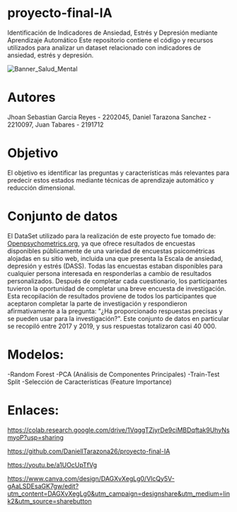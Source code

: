 # proyecto-final-IA
Identificación de Indicadores de Ansiedad, Estrés y Depresión mediante Aprendizaje Automático
Este repositorio contiene el código y recursos utilizados para analizar un dataset relacionado con indicadores de ansiedad, estrés y depresión. 


![Banner_Salud_Mental](https://github.com/user-attachments/assets/daeda1e0-26a3-419c-810c-6b21b0b8225e)



# Autores
Jhoan Sebastian Garcia Reyes - 2202045,
Daniel Tarazona Sanchez - 2210097,
Juan Tabares - 2191712

# Objetivo
El objetivo es identificar las preguntas y características más relevantes para predecir estos estados mediante técnicas de aprendizaje automático y reducción dimensional.

# Conjunto de datos
El DataSet utilizado para la realización de este proyecto fue tomado de: [Openpsychometrics.org](https://openpsychometrics.org/_rawdata/), ya que ofrece resultados de encuestas disponibles públicamente de una variedad de encuestas psicométricas alojadas en su sitio web, incluida una que presenta la Escala de ansiedad, depresión y estrés (DASS). Todas las encuestas estaban disponibles para cualquier persona interesada en responderlas a cambio de resultados personalizados. Después de completar cada cuestionario, los participantes tuvieron la oportunidad de completar una breve encuesta de investigación. Esta recopilación de resultados proviene de todos los participantes que aceptaron completar la parte de investigación y respondieron afirmativamente a la pregunta: "¿Ha proporcionado respuestas precisas y se pueden usar para la investigación?".
Este conjunto de datos en particular se recopiló entre 2017 y 2019, y sus respuestas totalizaron casi 40 000.

# Modelos: 
-Random Forest
-PCA (Análisis de Componentes Principales)
-Train-Test Split
-Selección de Características (Feature Importance)

# Enlaces:

https://colab.research.google.com/drive/1VqggTZjyrDe9ciMBDqftak9UhyNsmyoP?usp=sharing

https://github.com/DaniellTarazona26/proyecto-final-IA

https://youtu.be/a1UOcUpTfVg

https://www.canva.com/design/DAGXvXegLg0/VlcQy5V-gAaLSDEsaGK7gw/edit?utm_content=DAGXvXegLg0&utm_campaign=designshare&utm_medium=link2&utm_source=sharebutton
